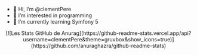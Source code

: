 - 👋 Hi, I’m @clementPere
- 👀 I’m interested in programming
- 🌱 I’m currently learning Symfony 5 
<p align="center">
 [![Les Stats GitHub de Anurag](https://github-readme-stats.vercel.app/api?username=clementPere&theme=gruvbox&show_icons=true)](https://github.com/anuraghazra/github-readme-stats)
</p>


